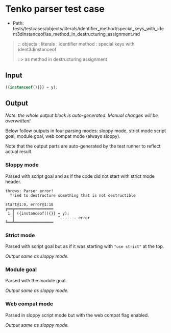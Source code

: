 # Tenko parser test case

- Path: tests/testcases/objects/literals/identifier_method/special_keys_with_ident3dinstanceof/as_method_in_destructuring_assignment.md

> :: objects : literals : identifier method : special keys with ident3dinstanceof
>
> ::> as method in destructuring assignment

## Input

`````js
({instanceof(){}} = y);
`````

## Output

_Note: the whole output block is auto-generated. Manual changes will be overwritten!_

Below follow outputs in four parsing modes: sloppy mode, strict mode script goal, module goal, web compat mode (always sloppy).

Note that the output parts are auto-generated by the test runner to reflect actual result.

### Sloppy mode

Parsed with script goal and as if the code did not start with strict mode header.

`````
throws: Parser error!
  Tried to destructure something that is not destructible

start@1:0, error@1:18
╔══╦═════════════════
 1 ║ ({instanceof(){}} = y);
   ║                   ^------- error
╚══╩═════════════════

`````

### Strict mode

Parsed with script goal but as if it was starting with `"use strict"` at the top.

_Output same as sloppy mode._

### Module goal

Parsed with the module goal.

_Output same as sloppy mode._

### Web compat mode

Parsed in sloppy script mode but with the web compat flag enabled.

_Output same as sloppy mode._
